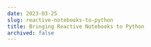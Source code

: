 ```yaml
---
date: 2023-03-25
slug: reactive-notebooks-to-python
title: Bringing Reactive Notebooks to Python
archived: false
---
```


